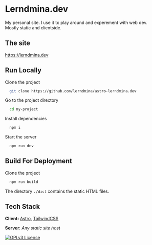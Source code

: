 
# Lerndmina.dev
My personal site. I use it to play around and experement with web dev. Mostly static and clientside.


## The site

https://lerndmina.dev


## Run Locally

Clone the project

```bash
  git clone https://github.com/lerndmina/astro-lerndmina.dev
```

Go to the project directory

```bash
  cd my-project
```

Install dependencies

```bash
  npm i
```

Start the server

```bash
  npm run dev
```


## Build For Deployment

Clone the project

```bash
  npm run build
```

The directory `./dist` contains the static HTML files.
## Tech Stack

**Client:** [Astro](https://astro.build), [TailwindCSS](https://tailwindcss.com)

**Server:** *Any static site host*

[![GPLv3 License](https://img.shields.io/badge/License-GPL%20v3-yellow.svg)](https://choosealicense.com/licenses/gpl-3.0/)